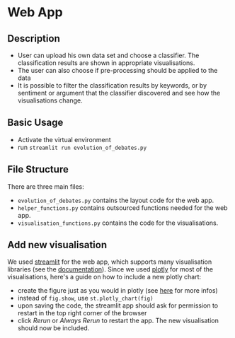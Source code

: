 # Web App

## Description
* User can upload his own data set and choose a classifier. The classification results are shown in appropriate visualisations.
* The user can also choose if pre-processing should be applied to the data
* It is possible to filter the classification results by keywords, or by sentiment or argument that the classifier discovered and see how the visualisations change.

## Basic Usage
* Activate the virtual environment
* run `streamlit run evolution_of_debates.py`

## File Structure   
There are three main files:   
* `evolution_of_debates.py` contains the layout code for the web app. 
* `helper_functions.py` contains outsourced functions needed for the web app.
* `visualisation_functions.py` contains the code for the visualisations.

## Add new visualisation
We used [streamlit](https://www.streamlit.io/) for the web app, which supports many visualisation libraries 
(see the [documentation](https://docs.streamlit.io/en/stable/api.html#display-charts)).
Since we used [plotly](https://plotly.com/python/) for most of the visualisations, here's a guide on how to include a new plotly chart:   
* create the figure just as you would in plotly (see [here](https://plotly.com/python/renderers/) for more infos)
* instead of `fig.show`, use `st.plotly_chart(fig)`
* upon saving the code, the streamlit app should ask for permission to restart in the top right corner of the browser
* click _Rerun_ or _Always Rerun_ to restart the app. The new visualisation should now be included.